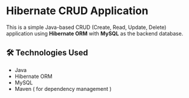 # Hibernate CRUD Application

This is a simple Java-based CRUD (Create, Read, Update, Delete) application using **Hibernate ORM** with **MySQL** as the backend database.

## 🛠 Technologies Used

- Java
- Hibernate ORM
- MySQL
- Maven ( for dependency management )



